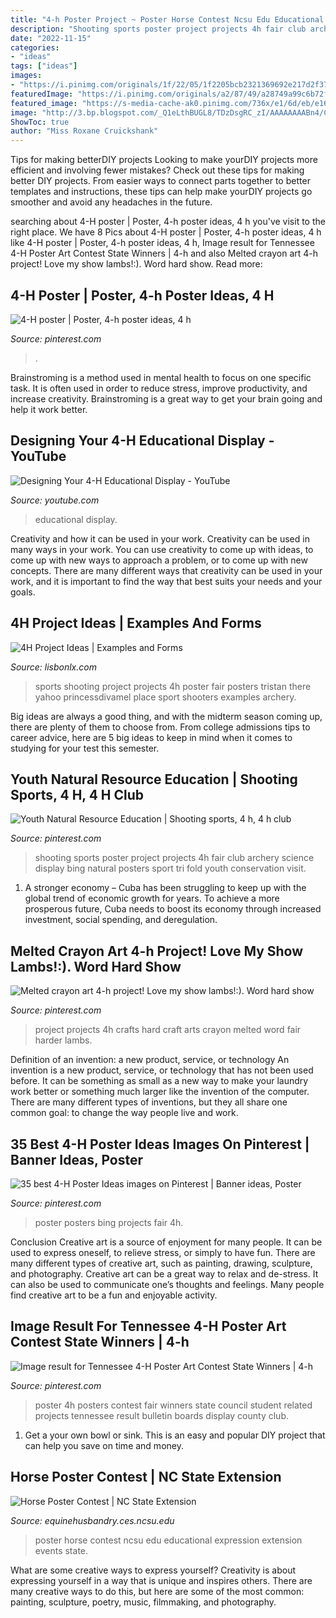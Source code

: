 ```yaml
---
title: "4-h Poster Project ~ Poster Horse Contest Ncsu Edu Educational Expression Extension Events State"
description: "Shooting sports poster project projects 4h fair club archery science display bing natural posters sport tri fold youth conservation visit"
date: "2022-11-15"
categories:
- "ideas"
tags: ["ideas"]
images:
- "https://i.pinimg.com/originals/1f/22/05/1f2205bcb2321369692e217d2f372fc8.jpg"
featuredImage: "https://i.pinimg.com/originals/a2/87/49/a28749a99c6b72fddbc8397445790493.png"
featured_image: "https://s-media-cache-ak0.pinimg.com/736x/e1/6d/eb/e16deb4e122bb2689520d6d6ca782d04--fair-projects--h-craft-projects.jpg"
image: "http://3.bp.blogspot.com/_Q1eLthBUGL8/TDzDsgRC_zI/AAAAAAAABn4/CtKxKvEdFIM/s1600/IMG_3438.JPG"
ShowToc: true
author: "Miss Roxane Cruickshank"
---
```



Tips for making betterDIY projects
Looking to make yourDIY projects more efficient and involving fewer mistakes? Check out these tips for making better DIY projects. From easier ways to connect parts together to better templates and instructions, these tips can help make yourDIY projects go smoother and avoid any headaches in the future.

	

		
searching about 4-H poster | Poster, 4-h poster ideas, 4 h you've visit to the right place. We have 8 Pics about 4-H poster | Poster, 4-h poster ideas, 4 h like 4-H poster | Poster, 4-h poster ideas, 4 h, Image result for Tennessee 4-H Poster Art Contest State Winners | 4-h and also Melted crayon art 4-h project! Love my show lambs!:). Word hard show. Read more:
		
    
## 4-H Poster | Poster, 4-h Poster Ideas, 4 H

<img loading=lazy src="https://i.pinimg.com/originals/50/e4/8f/50e48f1141b07211599ed515768a6b96.jpg" onerror="this.onerror=null;this.src='https://tse3.mm.bing.net/th?id=OIP.9sp07-l1D2Q9TGfeZp3nRwHaLo&amp;pid=15.1';" alt="4-H poster | Poster, 4-h poster ideas, 4 h">

_Source: pinterest.com_

>. 

	

Brainstroming is a method used in mental health to focus on one specific task. It is often used in order to reduce stress, improve productivity, and increase creativity. Brainstroming is a great way to get your brain going and help it work better.

    
## Designing Your 4-H Educational Display - YouTube

<img loading=lazy src="https://i.ytimg.com/vi/W4Yl5aGvqqQ/maxresdefault.jpg" onerror="this.onerror=null;this.src='https://tse2.mm.bing.net/th?id=OIP.dSAT-SXN2pDSlrJZwvFV3wHaEK&amp;pid=15.1';" alt="Designing Your 4-H Educational Display - YouTube">

_Source: youtube.com_

>educational display. 

	

Creativity and how it can be used in your work.
Creativity can be used in many ways in your work. You can use creativity to come up with ideas, to come up with new ways to approach a problem, or to come up with new concepts. There are many different ways that creativity can be used in your work, and it is important to find the way that best suits your needs and your goals.

    
## 4H Project Ideas | Examples And Forms

<img loading=lazy src="http://3.bp.blogspot.com/_Q1eLthBUGL8/TDzDsgRC_zI/AAAAAAAABn4/CtKxKvEdFIM/s1600/IMG_3438.JPG" onerror="this.onerror=null;this.src='https://tse4.mm.bing.net/th?id=OIP.kn04xkgF9Dr1UE-STZcD7gHaFj&amp;pid=15.1';" alt="4H Project Ideas | Examples and Forms">

_Source: lisbonlx.com_

>sports shooting project projects 4h poster fair posters tristan there yahoo princessdivamel place sport shooters examples archery. 

	

Big ideas are always a good thing, and with the midterm season coming up, there are plenty of them to choose from. From college admissions tips to career advice, here are 5 big ideas to keep in mind when it comes to studying for your test this semester.

    
## Youth Natural Resource Education | Shooting Sports, 4 H, 4 H Club

<img loading=lazy src="https://i.pinimg.com/originals/1f/22/05/1f2205bcb2321369692e217d2f372fc8.jpg" onerror="this.onerror=null;this.src='https://tse3.mm.bing.net/th?id=OIP.-DqTA937g-mKZ2LeQonwUQHaFj&amp;pid=15.1';" alt="Youth Natural Resource Education | Shooting sports, 4 h, 4 h club">

_Source: pinterest.com_

>shooting sports poster project projects 4h fair club archery science display bing natural posters sport tri fold youth conservation visit. 

	

1. A stronger economy – Cuba has been struggling to keep up with the global trend of economic growth for years. To achieve a more prosperous future, Cuba needs to boost its economy through increased investment, social spending, and deregulation.

    
## Melted Crayon Art 4-h Project! Love My Show Lambs!:). Word Hard Show

<img loading=lazy src="https://s-media-cache-ak0.pinimg.com/736x/e1/6d/eb/e16deb4e122bb2689520d6d6ca782d04--fair-projects--h-craft-projects.jpg" onerror="this.onerror=null;this.src='https://tse4.mm.bing.net/th?id=OIP.8QVLAPTOxFIJPAqedFC7uQHaHa&amp;pid=15.1';" alt="Melted crayon art 4-h project! Love my show lambs!:). Word hard show">

_Source: pinterest.com_

>project projects 4h crafts hard craft arts crayon melted word fair harder lambs. 

	

Definition of an invention: a new product, service, or technology
An invention is a new product, service, or technology that has not been used before. It can be something as small as a new way to make your laundry work better or something much larger like the invention of the computer. There are many different types of inventions, but they all share one common goal: to change the way people live and work.

    
## 35 Best 4-H Poster Ideas Images On Pinterest | Banner Ideas, Poster

<img loading=lazy src="https://i.pinimg.com/736x/06/12/e2/0612e2870402da450a23a11d0c41b719--poster-making-fair-projects.jpg" onerror="this.onerror=null;this.src='https://tse3.mm.bing.net/th?id=OIP.ulO5y_SY7niRk1CIIgtx5gHaEo&amp;pid=15.1';" alt="35 best 4-H Poster Ideas images on Pinterest | Banner ideas, Poster">

_Source: pinterest.com_

>poster posters bing projects fair 4h. 

	

Conclusion
Creative art is a source of enjoyment for many people. It can be used to express oneself, to relieve stress, or simply to have fun. There are many different types of creative art, such as painting, drawing, sculpture, and photography.
Creative art can be a great way to relax and de-stress. It can also be used to communicate one’s thoughts and feelings. Many people find creative art to be a fun and enjoyable activity.

    
## Image Result For Tennessee 4-H Poster Art Contest State Winners | 4-h

<img loading=lazy src="https://i.pinimg.com/originals/a2/87/49/a28749a99c6b72fddbc8397445790493.png" onerror="this.onerror=null;this.src='https://tse1.mm.bing.net/th?id=OIP.bMMXgzsrvGmgGEPfRTizWAHaEr&amp;pid=15.1';" alt="Image result for Tennessee 4-H Poster Art Contest State Winners | 4-h">

_Source: pinterest.com_

>poster 4h posters contest fair winners state council student related projects tennessee result bulletin boards display county club. 

	

1. Get a your own bowl or sink. This is an easy and popular DIY project that can help you save on time and money.

    
## Horse Poster Contest | NC State Extension

<img loading=lazy src="https://www.ces.ncsu.edu/wp-content/uploads/2014/03/Mule-Poster.jpg" onerror="this.onerror=null;this.src='https://tse3.mm.bing.net/th?id=OIP.6armHI0PVPfqts9602X82AHaIg&amp;pid=15.1';" alt="Horse Poster Contest | NC State Extension">

_Source: equinehusbandry.ces.ncsu.edu_

>poster horse contest ncsu edu educational expression extension events state. 

	

What are some creative ways to express yourself?
Creativity is about expressing yourself in a way that is unique and inspires others. There are many creative ways to do this, but here are some of the most common: painting, sculpture, poetry, music, filmmaking, and photography.

